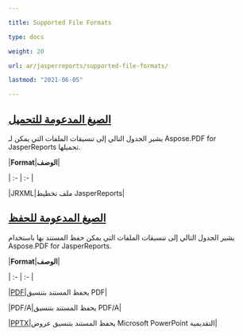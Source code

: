 ```yaml
---

title: Supported File Formats

type: docs

weight: 20

url: ar/jasperreports/supported-file-formats/

lastmod: "2021-06-05"

---
```


## <ins>**الصيغ المدعومة للتحميل**

يشير الجدول التالي إلى تنسيقات الملفات التي يمكن لـ Aspose.PDF for JasperReports تحميلها.

|**Format**|**الوصف**|

| :- | :- |

|JRXML|ملف تخطيط JasperReports|

## <ins>**الصيغ المدعومة للحفظ**

يشير الجدول التالي إلى تنسيقات الملفات التي يمكن حفظ المستند بها باستخدام Aspose.PDF for JasperReports.

|**Format**|**الوصف**|

| :- | :- |

|[PDF](https://docs.fileformat.com/view/pdf/)|يحفظ المستند بتنسيق PDF|

|PDF/A|يحفظ المستند بتنسيق PDF/A|

|[PPTX](https://docs.fileformat.com/presentation/pptx/)|يحفظ المستند بتنسيق عروض Microsoft PowerPoint التقديمية|